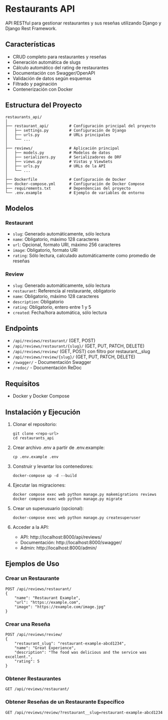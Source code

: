 # Restaurants API

API RESTful para gestionar restaurantes y sus reseñas utilizando Django y Django Rest Framework.

## Características

- CRUD completo para restaurantes y reseñas
- Generación automática de slugs
- Cálculo automático del rating de restaurantes
- Documentación con Swagger/OpenAPI
- Validación de datos según esquemas
- Filtrado y paginación
- Contenerización con Docker

## Estructura del Proyecto

```
restaurants_api/
│
├── restaurant_api/         # Configuración principal del proyecto
│   ├── settings.py         # Configuración de Django
│   ├── urls.py             # URLs principales
│   └── ...
│
├── reviews/                # Aplicación principal 
│   ├── models.py           # Modelos de datos
│   ├── serializers.py      # Serializadores de DRF
│   ├── views.py            # Vistas y ViewSets
│   ├── urls.py             # URLs de la API
│   └── ...
│
├── Dockerfile              # Configuración de Docker
├── docker-compose.yml      # Configuración de Docker Compose
├── requirements.txt        # Dependencias del proyecto
└── .env.example            # Ejemplo de variables de entorno
```

## Modelos

### Restaurant
- `slug`: Generado automáticamente, sólo lectura
- `name`: Obligatorio, máximo 128 caracteres
- `url`: Opcional, formato URI, máximo 256 caracteres
- `image`: Obligatorio, formato URI
- `rating`: Sólo lectura, calculado automáticamente como promedio de reseñas

### Review
- `slug`: Generado automáticamente, sólo lectura
- `restaurant`: Referencia al restaurante, obligatorio
- `name`: Obligatorio, máximo 128 caracteres
- `description`: Obligatorio
- `rating`: Obligatorio, entero entre 1 y 5
- `created`: Fecha/hora automática, sólo lectura

## Endpoints

- `/api/reviews/restaurant/` (GET, POST)
- `/api/reviews/restaurant/{slug}/` (GET, PUT, PATCH, DELETE)
- `/api/reviews/review/` (GET, POST) con filtro por restaurant__slug
- `/api/reviews/review/{slug}/` (GET, PUT, PATCH, DELETE)
- `/swagger/` - Documentación Swagger
- `/redoc/` - Documentación ReDoc

## Requisitos

- Docker y Docker Compose

## Instalación y Ejecución

1. Clonar el repositorio:
   ```
   git clone <repo-url>
   cd restaurants_api
   ```

2. Crear archivo .env a partir de .env.example:
   ```
   cp .env.example .env
   ```

3. Construir y levantar los contenedores:
   ```
   docker-compose up -d --build
   ```

4. Ejecutar las migraciones:
   ```
   docker compose exec web python manage.py makemigrations reviews
   docker compose exec web python manage.py migrate
   ```


4. Crear un superusuario (opcional):
   ```
   docker-compose exec web python manage.py createsuperuser
   ```

5. Acceder a la API:
   - API: http://localhost:8000/api/reviews/
   - Documentación: http://localhost:8000/swagger/
   - Admin: http://localhost:8000/admin/

## Ejemplos de Uso

### Crear un Restaurante
```
POST /api/reviews/restaurant/
{
    "name": "Restaurant Example",
    "url": "https://example.com",
    "image": "https://example.com/image.jpg"
}
```

### Crear una Reseña
```
POST /api/reviews/review/
{
    "restaurant_slug": "restaurant-example-abcd1234",
    "name": "Great Experience",
    "description": "The food was delicious and the service was excellent.",
    "rating": 5
}
```

### Obtener Restaurantes
```
GET /api/reviews/restaurant/
```

### Obtener Reseñas de un Restaurante Específico
```
GET /api/reviews/review/?restaurant__slug=restaurant-example-abcd1234
```
